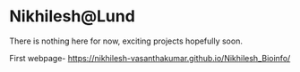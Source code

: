 # Nikhilesh@Lund

There is nothing here for now, exciting projects hopefully soon.

First webpage- https://nikhilesh-vasanthakumar.github.io/Nikhilesh_Bioinfo/
